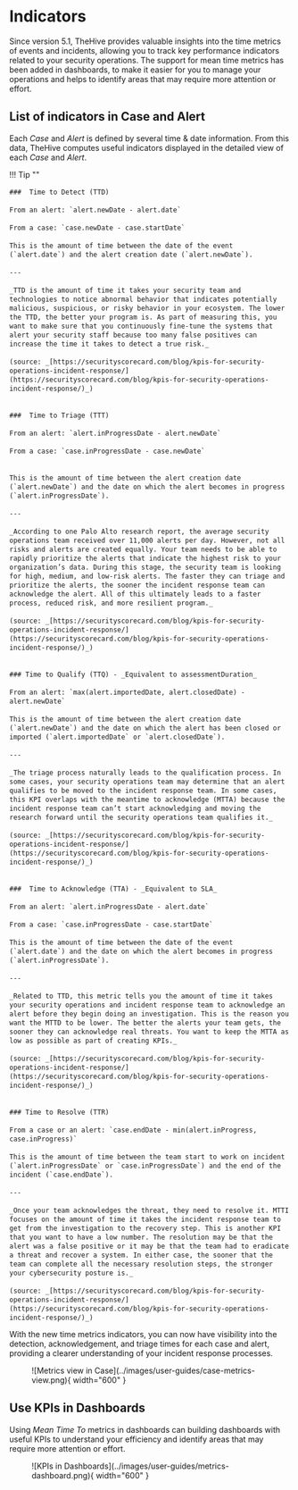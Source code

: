 # Indicators
Since version 5.1, TheHive provides valuable insights into the time metrics of events and incidents, allowing you to track key performance indicators related to your security operations.
The support for mean time metrics has been added in dashboards, to make it easier for you to manage your operations and helps to identify areas that may require more attention or effort.

## List of indicators in Case and Alert

Each _Case_ and _Alert_ is defined by several time & date information. From this data, TheHive computes useful indicators displayed in the detailed view of each _Case_ and _Alert_.

!!! Tip ""

    ###  Time to Detect (TTD)

    From an alert: `alert.newDate - alert.date`

    From a case: `case.newDate - case.startDate`

    This is the amount of time between the date of the event (`alert.date`) and the alert creation date (`alert.newDate`).

    --- 

    _TTD is the amount of time it takes your security team and technologies to notice abnormal behavior that indicates potentially malicious, suspicious, or risky behavior in your ecosystem. The lower the TTD, the better your program is. As part of measuring this, you want to make sure that you continuously fine-tune the systems that alert your security staff because too many false positives can increase the time it takes to detect a true risk._
    
    (source: _[https://securityscorecard.com/blog/kpis-for-security-operations-incident-response/](https://securityscorecard.com/blog/kpis-for-security-operations-incident-response/)_)


    ###  Time to Triage (TTT)

    From an alert: `alert.inProgressDate - alert.newDate`

    From a case: `case.inProgressDate - case.newDate`


    This is the amount of time between the alert creation date (`alert.newDate`) and the date on which the alert becomes in progress (`alert.inProgressDate`).

    --- 

    _According to one Palo Alto research report, the average security operations team received over 11,000 alerts per day. However, not all risks and alerts are created equally. Your team needs to be able to rapidly prioritize the alerts that indicate the highest risk to your organization’s data. During this stage, the security team is looking for high, medium, and low-risk alerts. The faster they can triage and prioritize the alerts, the sooner the incident response team can acknowledge the alert. All of this ultimately leads to a faster process, reduced risk, and more resilient program._

    (source: _[https://securityscorecard.com/blog/kpis-for-security-operations-incident-response/](https://securityscorecard.com/blog/kpis-for-security-operations-incident-response/)_)


    ### Time to Qualify (TTQ) - _Equivalent to assessmentDuration_ 

    From an alert: `max(alert.importedDate, alert.closedDate) - alert.newDate`

    This is the amount of time between the alert creation date (`alert.newDate`) and the date on which the alert has been closed or imported (`alert.importedDate` or `alert.closedDate`).

    --- 

    _The triage process naturally leads to the qualification process. In some cases, your security operations team may determine that an alert qualifies to be moved to the incident response team. In some cases, this KPI overlaps with the meantime to acknowledge (MTTA) because the incident response team can’t start acknowledging and moving the research forward until the security operations team qualifies it._ 
    
    (source: _[https://securityscorecard.com/blog/kpis-for-security-operations-incident-response/](https://securityscorecard.com/blog/kpis-for-security-operations-incident-response/)_)


    ###  Time to Acknowledge (TTA) - _Equivalent to SLA_

    From an alert: `alert.inProgressDate - alert.date`

    From a case: `case.inProgressDate - case.startDate`

    This is the amount of time between the date of the event (`alert.date`) and the date on which the alert becomes in progress (`alert.inProgressDate`).

    --- 

    _Related to TTD, this metric tells you the amount of time it takes your security operations and incident response team to acknowledge an alert before they begin doing an investigation. This is the reason you want the MTTD to be lower. The better the alerts your team gets, the sooner they can acknowledge real threats. You want to keep the MTTA as low as possible as part of creating KPIs._ 
    
    (source: _[https://securityscorecard.com/blog/kpis-for-security-operations-incident-response/](https://securityscorecard.com/blog/kpis-for-security-operations-incident-response/)_)


    ### Time to Resolve (TTR)

    From a case or an alert: `case.endDate - min(alert.inProgress, case.inProgress)`

    This is the amount of time between the team start to work on incident (`alert.inProgressDate` or `case.inProgressDate`) and the end of the incident (`case.endDate`).

    --- 

    _Once your team acknowledges the threat, they need to resolve it. MTTI focuses on the amount of time it takes the incident response team to get from the investigation to the recovery step. This is another KPI that you want to have a low number. The resolution may be that the alert was a false positive or it may be that the team had to eradicate a threat and recover a system. In either case, the sooner that the team can complete all the necessary resolution steps, the stronger your cybersecurity posture is._

    (source: _[https://securityscorecard.com/blog/kpis-for-security-operations-incident-response/](https://securityscorecard.com/blog/kpis-for-security-operations-incident-response/)_)


With the new time metrics indicators, you can now have visibility into the detection, acknowledgement, and triage times for each case and alert, providing a clearer understanding of your incident response processes.


<figure markdown>
  ![Metrics view in Case](../images/user-guides/case-metrics-view.png){ width="600" }
</figure>


## Use KPIs in Dashboards
Using _Mean Time To_ metrics in dashboards can building dashboards with useful KPIs to understand your efficiency and identify areas that may require more attention or effort.

<figure markdown>
  ![KPIs in Dashboards](../images/user-guides/metrics-dashboard.png){ width="600" }
</figure>
